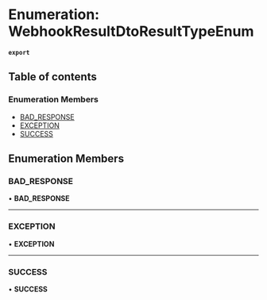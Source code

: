 # Enumeration: WebhookResultDtoResultTypeEnum

**`export`**

## Table of contents

### Enumeration Members

- [BAD\_RESPONSE](WebhookResultDtoResultTypeEnum.md#bad_response)
- [EXCEPTION](WebhookResultDtoResultTypeEnum.md#exception)
- [SUCCESS](WebhookResultDtoResultTypeEnum.md#success)

## Enumeration Members

### <a id="bad_response" name="bad_response"></a> BAD\_RESPONSE

• **BAD\_RESPONSE**

___

### <a id="exception" name="exception"></a> EXCEPTION

• **EXCEPTION**

___

### <a id="success" name="success"></a> SUCCESS

• **SUCCESS**
